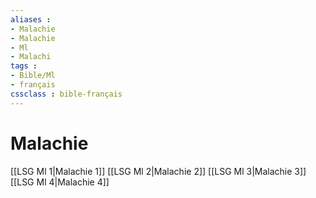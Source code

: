 ```yaml
---
aliases : 
- Malachie
- Malachie
- Ml
- Malachi
tags : 
- Bible/Ml
- français
cssclass : bible-français
---
```


# Malachie

[[LSG Ml 1|Malachie 1]]
[[LSG Ml 2|Malachie 2]]
[[LSG Ml 3|Malachie 3]]
[[LSG Ml 4|Malachie 4]]
